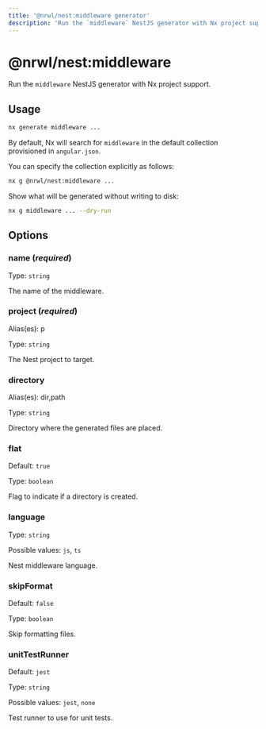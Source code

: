 ```yaml
---
title: '@nrwl/nest:middleware generator'
description: 'Run the `middleware` NestJS generator with Nx project support.'
---
```


# @nrwl/nest:middleware

Run the `middleware` NestJS generator with Nx project support.

## Usage

```bash
nx generate middleware ...
```

By default, Nx will search for `middleware` in the default collection provisioned in `angular.json`.

You can specify the collection explicitly as follows:

```bash
nx g @nrwl/nest:middleware ...
```

Show what will be generated without writing to disk:

```bash
nx g middleware ... --dry-run
```

## Options

### name (_**required**_)

Type: `string`

The name of the middleware.

### project (_**required**_)

Alias(es): p

Type: `string`

The Nest project to target.

### directory

Alias(es): dir,path

Type: `string`

Directory where the generated files are placed.

### flat

Default: `true`

Type: `boolean`

Flag to indicate if a directory is created.

### language

Type: `string`

Possible values: `js`, `ts`

Nest middleware language.

### skipFormat

Default: `false`

Type: `boolean`

Skip formatting files.

### unitTestRunner

Default: `jest`

Type: `string`

Possible values: `jest`, `none`

Test runner to use for unit tests.
